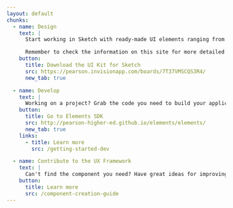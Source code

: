 ```yaml
---
layout: default
chunks:
  - name: Design
    text: |
      Start working in Sketch with ready-made UI elements ranging from typography and colors to buttons, modals, and more!

      Remember to check the information on this site for more detailed information about the usage of individual components.
    button:
      title: Download the UI Kit for Sketch
      src: https://pearson.invisionapp.com/boards/7T37VMSCQS3R4/
      new_tab: true

  - name: Develop
    text: |
      Working on a project? Grab the code you need to build your application with pre-made components.
    button:
      title: Go to Elements SDK
      src: http://pearson-higher-ed.github.io/elements/elements/
      new_tab: true
    links:
      - title: Learn more
        src: /getting-started-dev

  - name: Contribute to the UX Framework
    text: |
      Can't find the component you need? Have great ideas for improving or modifying a component? Learn aobut the process of adding a new component to the library.
    button:
      title: Learn more
      src: /component-creation-guide
---
```

